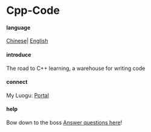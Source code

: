 # Cpp-Code

#### language

[Chinese](https://gitee.com/zrc4889/cpp-code/blob/master/README.md)| [English](https://gitee.com/zrc4889/cpp-code/blob/master/README.en.md)

#### introduce
The road to C++ learning, a warehouse for writing code

#### connect
My Luogu: [Portal](https://www.luogu.com.cn/user/523217)

#### help
Bow down to the boss [Answer questions here](https://gitee.com/zrc4889/cpp-code/issues)!